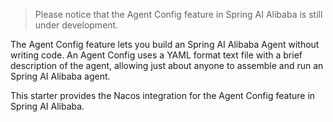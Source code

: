 > Please notice that the Agent Config feature in Spring AI Alibaba is still under development.

The Agent Config feature lets you build an Spring AI Alibaba Agent without writing code. An Agent Config uses a YAML format text file with a brief description of the agent, allowing just about anyone to assemble and run an Spring AI Alibaba agent.

This starter provides the Nacos integration for the Agent Config feature in Spring AI Alibaba.
